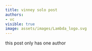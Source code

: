 ```yaml
---
title: vinney solo post
authors:
- vc
visible: true
image: assets/images/Lambda_logo.svg
---
```


this post only has one author
